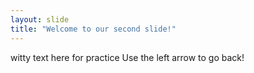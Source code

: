```yaml
---
layout: slide
title: "Welcome to our second slide!"
---
```

witty text here for practice
Use the left arrow to go back!

